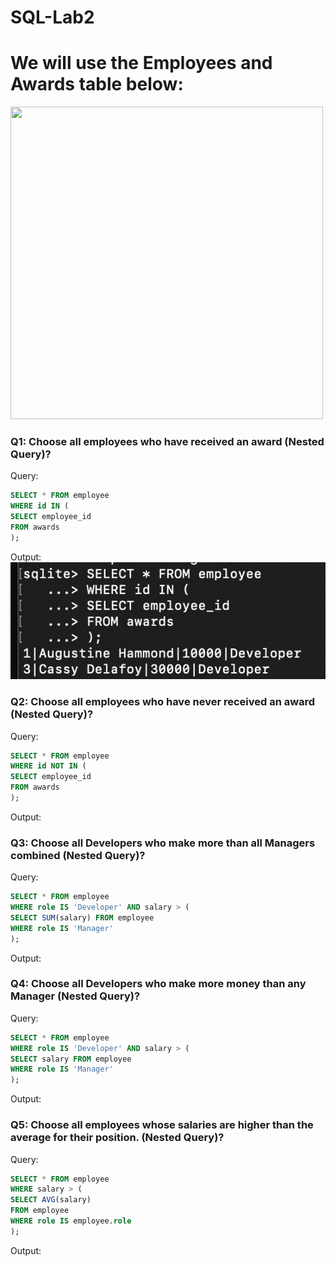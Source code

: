 # SQL-Lab2

# We will use the Employees and Awards table below:

 <img src="Lab2.png" width="500" height="500">

### Q1: Choose all employees who have received an award (Nested Query)?
Query:
```SQL
SELECT * FROM employee
WHERE id IN (
SELECT employee_id
FROM awards
);
```
Output:
 <img src="1.png">

### Q2: Choose all employees who have never received an award (Nested Query)?
Query:
```SQL
SELECT * FROM employee
WHERE id NOT IN (
SELECT employee_id
FROM awards
);
```
Output:

 
### Q3: Choose all Developers who make more than all Managers combined (Nested Query)?
Query:
```SQL
SELECT * FROM employee
WHERE role IS 'Developer' AND salary > (
SELECT SUM(salary) FROM employee 
WHERE role IS 'Manager'
);
```
Output:

 
### Q4: Choose all Developers who make more money than any Manager (Nested Query)?
Query:
```SQL
SELECT * FROM employee
WHERE role IS 'Developer' AND salary > (
SELECT salary FROM employee
WHERE role IS 'Manager' 
);
```
Output:

 
### Q5: Choose all employees whose salaries are higher than the average for their position. (Nested Query)?
Query:
```SQL
SELECT * FROM employee
WHERE salary > (
SELECT AVG(salary)
FROM employee
WHERE role IS employee.role
);
```
Output:
